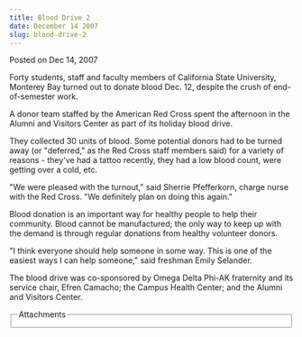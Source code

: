 ```yaml
---
title: Blood Drive 2
date: December 14 2007
slug: blood-drive-2
---
```


<span class="date">Posted on Dec 14, 2007 </span>

<p>
  Forty students, staff and faculty members of California State University,
  Monterey Bay turned out to donate blood Dec. 12, despite the crush of
  end-of-semester work.
</p>
<p>
  A donor team staffed by the American Red Cross spent the afternoon in the
  Alumni and Visitors Center as part of its holiday blood drive.
</p>
<p>
  They collected 30 units of blood. Some potential donors had to be turned away
  (or &quot;deferred,&quot; as the Red Cross staff members said) for a variety
  of reasons - they&apos;ve had a tattoo recently, they had a low blood count,
  were getting over a cold, etc.
</p>
<p>
  &quot;We were pleased with the turnout,&quot; said Sherrie Pfefferkorn, charge
  nurse with the Red Cross. &quot;We definitely plan on doing this again.&quot;
</p>
<p>
  Blood donation is an important way for healthy people to help their community.
  Blood cannot be manufactured; the only way to keep up with the demand is
  through regular donations from healthy volunteer donors.
</p>
<p>
  &quot;I think everyone should help someone in some way. This is one of the
  easiest ways I can help someone,&quot; said freshman Emily Selander.
</p>
<p>
  The blood drive was co-sponsored by Omega Delta Phi-AK fraternity and its
  service chair, Efren Camacho; the Campus Health Center; and the Alumni and
  Visitors Center.
</p>
<fieldset class="fieldgroup group-attachments">
  <legend>Attachments</legend>
  <div class="field field-type-emvideo field-field-attach-video">
    <div class="field-items">
      <div class="field-item odd">
        <div class="emvideo emvideo-video emvideo-" />
      </div>
    </div>
  </div>
</fieldset>
